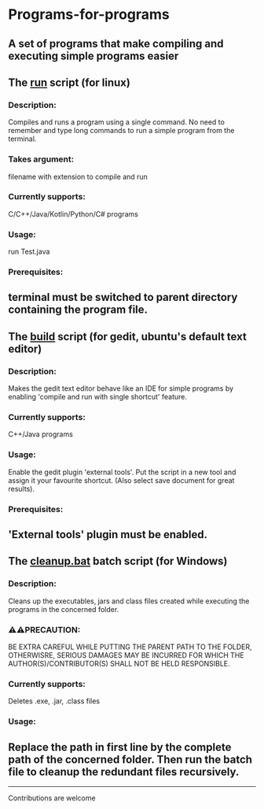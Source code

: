 # Programs-for-programs
A set of programs that make compiling and executing simple programs easier
---------------------------------------------------------------------------------

## The [run](https://github.com/Drivers-lite/Programs-for-programs/blob/main/run) script (for linux)
### Description:
  Compiles and runs a program using a single command. No need to remember and type long commands to run a simple program from the terminal.
### Takes argument:
  filename with extension to compile and run
### Currently supports:
  C/C++/Java/Kotlin/Python/C# programs
### Usage:
  run Test.java
### Prerequisites:
  terminal must be switched to parent directory containing the program file.
-------------------

## The [build](https://github.com/Drivers-lite/Programs-for-programs/blob/main/build) script (for gedit, ubuntu's default text editor)
### Description:
  Makes the gedit text editor behave like an IDE for simple programs by enabling 'compile and run with single shortcut' feature.
### Currently supports:
  C++/Java programs
### Usage:
  Enable the gedit plugin 'external tools'. Put the script in a new tool and assign it your favourite shortcut. (Also select save document for great results).
### Prerequisites:
  'External tools' plugin must be enabled.
--------------

## The [cleanup.bat](https://github.com/Drivers-lite/Programs-for-programs/blob/main/cleanup.bat) batch script (for Windows)
### Description:
  Cleans up the executables, jars and class files created while executing the programs in the concerned folder.
### ⚠⚠PRECAUTION:
  BE EXTRA CAREFUL WHILE PUTTING THE PARENT PATH TO THE FOLDER, OTHERWISRE, SERIOUS DAMAGES MAY BE INCURRED FOR WHICH THE AUTHOR(S)/CONTRIBUTOR(S) SHALL NOT BE HELD RESPONSIBLE.
### Currently supports:
  Deletes .exe, .jar, .class files
### Usage:
  Replace the path in first line by the complete path of the concerned folder. Then run the batch file to cleanup the redundant files recursively.
----------------------------
------------------



Contributions are welcome

